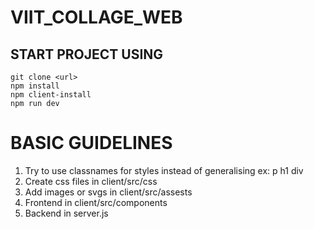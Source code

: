 # VIIT_COLLAGE_WEB


 
## START PROJECT USING

    git clone <url>
    npm install
    npm client-install
    npm run dev

# BASIC GUIDELINES

 1. Try to use classnames for styles instead of generalising ex: p h1 div
 2. Create css files in client/src/css
 3. Add images or svgs in client/src/assests
 4. Frontend in client/src/components
 5. Backend in server.js
